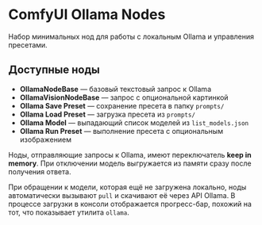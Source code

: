 # ComfyUI Ollama Nodes

Набор минимальных нод для работы с локальным Ollama и управления пресетами.

## Доступные ноды
- **OllamaNodeBase** — базовый текстовый запрос к Ollama
- **OllamaVisionNodeBase** — запрос с опциональной картинкой
- **Ollama Save Preset** — сохранение пресета в папку `prompts/`
- **Ollama Load Preset** — загрузка пресета из `prompts/`
- **Ollama Model** — выпадающий список моделей из `list_models.json`
- **Ollama Run Preset** — выполнение пресета с опциональным изображением

Ноды, отправляющие запросы к Ollama, имеют переключатель **keep in memory**.
При отключении модель выгружается из памяти сразу после получения ответа.

При обращении к модели, которая ещё не загружена локально, ноды автоматически
вызывают `pull` и скачивают её через API Ollama. В процессе загрузки в консоли
отображается прогресс-бар, похожий на тот, что показывает утилита `ollama`.
